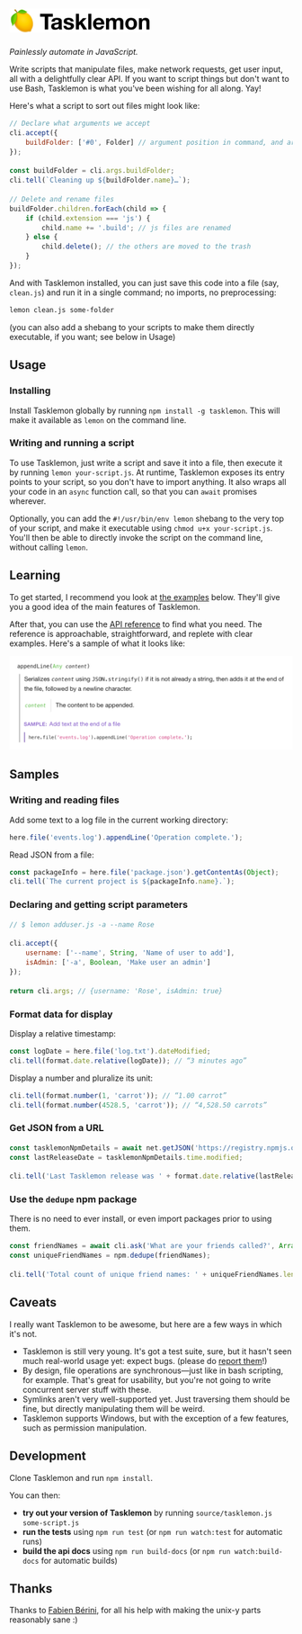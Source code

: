 # <img alt="Tasklemon" src="docs/readme-logo.png" width=250 height=42>

*Painlessly automate in JavaScript.*

Write scripts that manipulate files, make network requests, get user input, all with a delightfully clear API. If you want to script things but don't want to use Bash, Tasklemon is what you've been wishing for all along. Yay!

Here's what a script to sort out files might look like:

````js
// Declare what arguments we accept
cli.accept({
    buildFolder: ['#0', Folder] // argument position in command, and argument type
});

const buildFolder = cli.args.buildFolder;
cli.tell(`Cleaning up ${buildFolder.name}…`);

// Delete and rename files
buildFolder.children.forEach(child => {
    if (child.extension === 'js') {
        child.name += '.build'; // js files are renamed
    } else {
        child.delete(); // the others are moved to the trash
    }
});
````

And with Tasklemon installed, you can just save this code into a file (say, `clean.js`) and run it in a single command; no imports, no preprocessing:

````bash
lemon clean.js some-folder
````

(you can also add a shebang to your scripts to make them directly executable, if you want; see below in Usage)

## Usage

### Installing

Install Tasklemon globally by running `npm install -g tasklemon`. This will make it available as `lemon` on the command&nbsp;line.

### Writing and running a script

To use Tasklemon, just write a script and save it into a file, then execute it by running `lemon your-script.js`. At runtime, Tasklemon exposes its entry points to your script, so you don't have to import anything. It also wraps all your code in an `async` function call, so that you can `await` promises wherever.

Optionally, you can add the `#!/usr/bin/env lemon` shebang to the very top of your script, and make it executable using `chmod u+x your-script.js`. You'll then be able to directly invoke the script on the command&nbsp;line, without calling `lemon`.

## Learning

To get started, I recommend you look at [the examples](#samples) below. They'll give you a good idea of the main features of Tasklemon.

After that, you can use the [API reference](http://cykelero.github.io/tasklemon/api/) to find what you need. The reference is approachable, straightforward, and replete with clear examples. Here's a sample of what it looks like:

<a href="http://cykelero.github.io/tasklemon/api/File.html"><img src="docs/readme-api-reference-screenshot.png" alt width=838></a>

## Samples

### Writing and reading files

Add some text to a log file in the current working directory:

````js
here.file('events.log').appendLine('Operation complete.');
````

Read JSON from a file:

````js
const packageInfo = here.file('package.json').getContentAs(Object);
cli.tell(`The current project is ${packageInfo.name}.`);
````

### Declaring and getting script parameters

````js
// $ lemon adduser.js -a --name Rose

cli.accept({
    username: ['--name', String, 'Name of user to add'],
    isAdmin: ['-a', Boolean, 'Make user an admin']
});

return cli.args; // {username: 'Rose', isAdmin: true}
````

### Format data for display

Display a relative timestamp:

````js
const logDate = here.file('log.txt').dateModified;
cli.tell(format.date.relative(logDate)); // “3 minutes ago”
````

Display a number and pluralize its unit:

````js
cli.tell(format.number(1, 'carrot')); // “1.00 carrot”
cli.tell(format.number(4528.5, 'carrot')); // “4,528.50 carrots”
````

### Get JSON from a URL

````js
const tasklemonNpmDetails = await net.getJSON('https://registry.npmjs.org/tasklemon');
const lastReleaseDate = tasklemonNpmDetails.time.modified;

cli.tell('Last Tasklemon release was ' + format.date.relative(lastReleaseDate) + '.');
````

### Use the `dedupe` npm package

There is no need to ever install, or even import packages prior to using them.

````js
const friendNames = await cli.ask('What are your friends called?', Array);
const uniqueFriendNames = npm.dedupe(friendNames);

cli.tell('Total count of unique friend names: ' + uniqueFriendNames.length);
````

## Caveats

I really want Tasklemon to be awesome, but here are a few ways in which it's not.

- Tasklemon is still very young. It's got a test suite, sure, but it hasn't seen much real-world usage yet: expect bugs. (please do [report them](https://github.com/Cykelero/tasklemon/issues/new)!)
- By design, file operations are synchronous—just like in bash scripting, for example. That's great for usability, but you're not going to write concurrent server stuff with these.
- Symlinks aren't very well-supported yet. Just traversing them should be fine, but directly manipulating them will be weird.
- Tasklemon supports Windows, but with the exception of a few features, such as permission manipulation.

## Development

Clone Tasklemon and run `npm install`.

You can then:

- **try out your version of Tasklemon** by running `source/tasklemon.js some-script.js`
- **run the tests** using `npm run test` (or `npm run watch:test` for automatic runs)
- **build the api docs** using `npm run build-docs` (or `npm run watch:build-docs` for automatic builds)

## Thanks

Thanks to <a href="https://fabien-berini.fr">Fabien Bérini</a>, for all his help with making the unix-y parts reasonably sane :)
